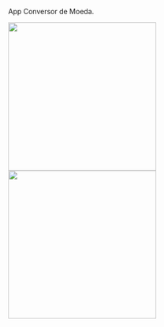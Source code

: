 App Conversor de Moeda.

<div align="lefht">
<img src="https://user-images.githubusercontent.com/82022487/167738196-86ec95bb-8ee3-4640-ba61-52c877ee5829.jpeg" width="300px" />
<img src="https://user-images.githubusercontent.com/82022487/167738201-da3f5056-b24d-46ab-b1f1-a0c86019489b.jpeg" width="300px" />


</div>
